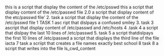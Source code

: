  this is a script that display  the content of the /etc/psswd 
this a script that display content of the /etc/passwd file 
2.0 a script that display content of the etc/passwd file'
 2. task a script that display the content of the /etc/psswd file 
1 TASK 1  asc ript that dislpays a confused smiley
 3. task 3  ascript that  display content of /etc/passwd and /etc/hosts
4 .task 4 a script that dislpay the last 10 lines of /etc/passwd
 5. task 5 a script thatdislpays the first 10 lines of /etc/passwd 
a script that displays the third line of the file iacta
 7 task a scriipt that creates a file names exactly best school 
8 task 8 a script that writes into the file ls_cwd_content
